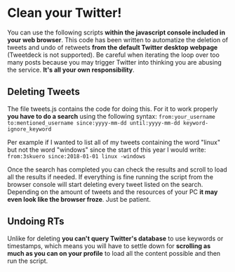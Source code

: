  
# Clean your Twitter!

You can use the following scripts **within the javascript console included in your web browser**. This code has been written to automatize the deletion of tweets and undo of retweets **from the default Twitter desktop webpage** (Tweetdeck is not supported).
Be careful when iterating the loop over too many posts because you may trigger Twitter into thinking you are abusing the service.
**It's all your own responsibility**.

## Deleting Tweets

The file tweets.js contains the code for doing this. For it to work properly **you have to do a search** using the following syntax:
`from:your_username to:mentioned_username since:yyyy-mm-dd until:yyyy-mm-dd keyword-ignore_keyword`

Per example if I wanted to list all of my tweets containing the word "linux" but not the word "windows" since the start of this year I would write:
`from:3skuero since:2018-01-01 linux -windows`

Once the search has completed you can check the results and scroll to load all the results if needed. If everything is fine running the script from the browser console will start deleting every tweet listed on the search.
Depending on the amount of tweets and the resources of your PC **it may even look like the browser froze**. Just be patient.

## Undoing RTs

Unlike for deleting **you can't query Twitter's database** to use keywords or timestamps, which means you will have to settle down for **scrolling as much as you can on your profile** to load all the content possible and then run the script.
